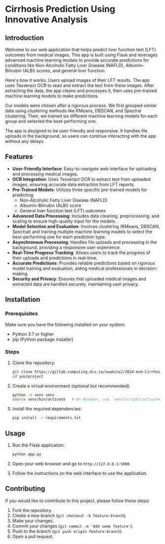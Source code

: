 # Cirrhosis Prediction Using Innovative Analysis


## Introduction

Welcome to our web application that helps predict liver function test (LFT) outcomes from medical images. This app is built using Flask and leverages advanced machine learning models to provide accurate predictions for conditions like Non-Alcoholic Fatty Liver Disease (NAFLD), Albumin-Bilirubin (ALBI) scores, and general liver function.

Here's how it works: Users upload images of their LFT results. The app uses Tesseract OCR to read and extract the text from these images. After extracting the data, the app cleans and processes it, then uses pre-trained machine learning models to make predictions.

Our models were chosen after a rigorous process. We first grouped similar data using clustering methods like KMeans, DBSCAN, and Spectral clustering. Then, we trained six different machine learning models for each group and selected the best-performing one.

The app is designed to be user-friendly and responsive. It handles file uploads in the background, so users can continue interacting with the app without any delays.

## Features

- **User-Friendly Interface**: Easy-to-navigate web interface for uploading and processing medical images.
- **OCR Integration**: Uses Tesseract OCR to extract text from uploaded images, ensuring accurate data extraction from LFT reports.
- **Pre-Trained Models**: Utilizes three specific pre-trained models for predicting:
  - Non-Alcoholic Fatty Liver Disease (NAFLD)
  - Albumin-Bilirubin (ALBI) score
  - General liver function test (LFT) outcomes
- **Advanced Data Processing**: Includes data cleaning, preprocessing, and scaling to ensure high-quality input for the models.
- **Model Selection and Evaluation**: Involves clustering (KMeans, DBSCAN, Spectral) and training multiple machine learning models to select the best-performing one for each prediction type.
- **Asynchronous Processing**: Handles file uploads and processing in the background, providing a responsive user experience.
- **Real-Time Progress Tracking**: Allows users to track the progress of their uploads and predictions in real-time.
- **Accurate Predictions**: Provides reliable predictions based on rigorous model training and evaluation, aiding medical professionals in decision-making.
- **Security and Privacy**: Ensures that uploaded medical images and extracted data are handled securely, maintaining user privacy.


## Installation

### Prerequisites

Make sure you have the following installed on your system:

- Python 3.7 or higher
- pip (Python package installer)

### Steps

1. Clone the repository:

    ```bash
    git clone https://gitlab.computing.dcu.ie/swamins2/2024-mcm-Cirrhosis-Prediction.git
    cd yourproject
    ```

2. Create a virtual environment (optional but recommended):

    ```bash
    python -m venv venv
    source venv/bin/activate   # On Windows, use `venv\Scripts\activate`
    ```

3. Install the required dependencies:

    ```bash
    pip install -r requirements.txt
    ```

## Usage

1. Run the Flask application:

    ```bash
    python app.py
    ```

2. Open your web browser and go to `http://127.0.0.1:5000`.

3. Follow the instructions on the web interface to use the application.

## Contributing

If you would like to contribute to this project, please follow these steps:

1. Fork the repository.
2. Create a new branch (`git checkout -b feature-branch`).
3. Make your changes.
4. Commit your changes (`git commit -m 'Add some feature'`).
5. Push to the branch (`git push origin feature-branch`).
6. Open a pull request.

